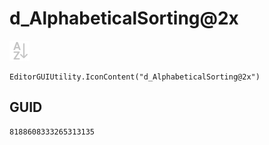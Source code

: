 # d_AlphabeticalSorting@2x
![](/img/d_AlphabeticalSorting@2x.png)

``` CSharp
EditorGUIUtility.IconContent("d_AlphabeticalSorting@2x")
```
## GUID
```
8188608333265313135
```
